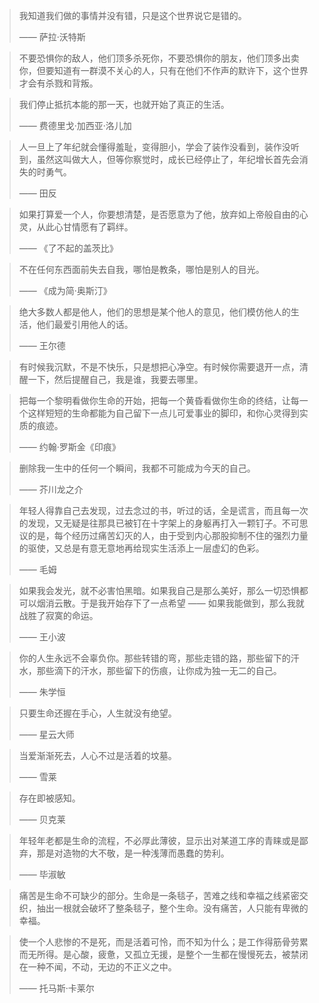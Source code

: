 > 我知道我们做的事情并没有错，只是这个世界说它是错的。
>
> —— 萨拉·沃特斯



> 不要恐惧你的敌人，他们顶多杀死你，不要恐惧你的朋友，他们顶多出卖你，但要知道有一群漠不关心的人，只有在他们不作声的默许下，这个世界才会有杀戮和背叛。



> 我们停止抵抗本能的那一天，也就开始了真正的生活。
>
> —— 费德里戈·加西亚·洛儿加



> 人一旦上了年纪就会懂得羞耻，变得胆小，学会了装作没看到，装作没听到，虽然这叫做大人，但等你察觉时，成长已经停止了，年纪增长首先会消失的时勇气。
>
> —— 田反



> 如果打算爱一个人，你要想清楚，是否愿意为了他，放弃如上帝般自由的心灵，从此心甘情愿有了羁绊。
>
> —— 《了不起的盖茨比》



> 不在任何东西面前失去自我，哪怕是教条，哪怕是别人的目光。
>
> —— 《成为简·奥斯汀》



> 绝大多数人都是他人，他们的思想是某个他人的意见，他们模仿他人的生活，他们最爱引用他人的话。
>
> —— 王尔德



> 有时候我沉默，不是不快乐，只是想把心净空。有时候你需要退开一点，清醒一下，然后提醒自己，我是谁，我要去哪里。



> 把每一个黎明看做你生命的开始，把每一个黄昏看做你生命的终结，让每一个这样短短的生命都能为自己留下一点儿可爱事业的脚印，和你心灵得到实质的痕迹。
>
> —— 约翰·罗斯金《印痕》



> 删除我一生中的任何一个瞬间，我都不可能成为今天的自己。
>
> —— 芥川龙之介



> 年轻人得靠自己去发现，过去念过的书，听过的话，全是谎言，而且每一次的发现，又无疑是往那具已被钉在十字架上的身躯再打入一颗钉子。不可思议的是，每个经历过痛苦幻灭的人，由于受到内心那股抑制不住的强烈力量的驱使，又总是有意无意地再给现实生活添上一层虚幻的色彩。
>
> —— 毛姆



> 如果我会发光，就不必害怕黑暗。如果我自己是那么美好，那么一切恐惧都可以烟消云散。于是我开始存下了一点希望 —— 如果我能做到，那么我就战胜了寂寞的命运。
>
> —— 王小波



> 你的人生永远不会辜负你。那些转错的弯，那些走错的路，那些留下的汗水，那些滴下的汗水，那些留下的伤痕，让你成为独一无二的自己。
>
> —— 朱学恒



> 只要生命还握在手心，人生就没有绝望。
>
> —— 星云大师



> 当爱渐渐死去，人心不过是活着的坟墓。
>
> —— 雪莱



> 存在即被感知。
>
> —— 贝克莱



> 年轻年老都是生命的流程，不必厚此薄彼，显示出对某道工序的青睐或是鄙弃，那是对造物的大不敬，是一种浅薄而愚蠢的势利。
>
> —— 毕淑敏



> 痛苦是生命不可缺少的部分。生命是一条毯子，苦难之线和幸福之线紧密交织，抽出一根就会破坏了整条毯子，整个生命。没有痛苦，人只能有卑微的幸福。



> 使一个人悲惨的不是死，而是活着可怜，而不知为什么；是工作得筋骨劳累而无所得。是心酸，疲惫，又孤立无援，是整个一生都在慢慢死去，被禁闭在一种不闻，不动，无边的不正义之中。
>
> —— 托马斯·卡莱尔





